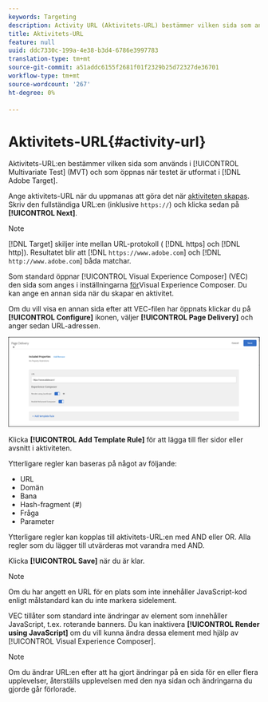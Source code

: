 ```yaml
---
keywords: Targeting
description: Activity URL (Aktivitets-URL) bestämmer vilken sida som används i Multivariate Test (MVT) och som öppnas när testet är utformat i Adobe Target.
title: Aktivitets-URL
feature: null
uuid: ddc7330c-199a-4e38-b3d4-6786e3997783
translation-type: tm+mt
source-git-commit: a51addc6155f2681f01f2329b25d72327de36701
workflow-type: tm+mt
source-wordcount: '267'
ht-degree: 0%

---
```



# Aktivitets-URL{#activity-url}

Aktivitets-URL:en bestämmer vilken sida som används i [!UICONTROL Multivariate Test] (MVT) och som öppnas när testet är utformat i [!DNL Adobe Target].

Ange aktivitets-URL när du uppmanas att göra det när [aktiviteten skapas](/help/c-activities/c-multivariate-testing/t-create-multivariate-test/create-multivariate-test.md). Skriv den fullständiga URL:en (inklusive `https://`) och klicka sedan på **[!UICONTROL Next]**.

>[!NOTE]
>
>[!DNL Target] skiljer inte mellan URL-protokoll ( [!DNL https] och [!DNL http]). Resultatet blir att [!DNL `https://www.adobe.com`] och [!DNL `http://www.adobe.com`] båda matchar.

Som standard öppnar [!UICONTROL Visual Experience Composer] (VEC) den sida som anges i inställningarna [för](/help/administrating-target/visual-experience-composer-set-up.md)Visual Experience Composer. Du kan ange en annan sida när du skapar en aktivitet.

Om du vill visa en annan sida efter att VEC-filen har öppnats klickar du på **[!UICONTROL Configure]** ikonen, väljer **[!UICONTROL Page Delivery]** och anger sedan URL-adressen.

![Dialogrutan Sidleverans](/help/c-activities/c-multivariate-testing/t-create-multivariate-test/assets/url-config.png)

Klicka **[!UICONTROL Add Template Rule]** för att lägga till fler sidor eller avsnitt i aktiviteten.

Ytterligare regler kan baseras på något av följande:

* URL
* Domän
* Bana
* Hash-fragment (#)
* Fråga
* Parameter

Ytterligare regler kan kopplas till aktivitets-URL:en med AND eller OR. Alla regler som du lägger till utvärderas mot varandra med AND.

Klicka **[!UICONTROL Save]** när du är klar.

>[!NOTE]
>
>Om du har angett en URL för en plats som inte innehåller JavaScript-kod enligt målstandard kan du inte markera sidelement.

VEC tillåter som standard inte ändringar av element som innehåller JavaScript, t.ex. roterande banners. Du kan inaktivera **[!UICONTROL Render using JavaScript]** om du vill kunna ändra dessa element med hjälp av [!UICONTROL Visual Experience Composer].

>[!NOTE]
>
>Om du ändrar URL:en efter att ha gjort ändringar på en sida för en eller flera upplevelser, återställs upplevelsen med den nya sidan och ändringarna du gjorde går förlorade.